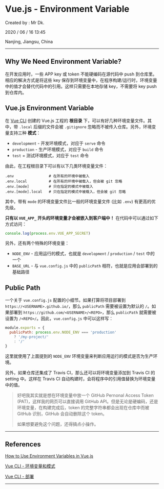 # Vue.js - Environment Variable

Created by : Mr Dk.

2020 / 06 / 16 13:45

Nanjing, Jiangsu, China

---

## Why We Need Environment Variable?

在开发应用时，一些 APP key 或 token 不能硬编码在源代码中 push 到仓库里。相应的解决方式是将这些 key 保存到环境变量中，在程序构建/运行时，环境变量中的值才会替代代码中的引用。这样只需要在本地存储 key，不需要将 key push 到仓库内。

## Vue.js Environment Variable

在 [Vue CLI](https://cli.vuejs.org/) 创建的 Vue.js 工程的 **根目录** 下，可以有好几种环境变量文件。其中，带 `.local` 后缀的文件会被 `.gitignore` 忽略而不被传入仓库。另外，环境变量支持三种 **模式**：

* `development` - 开发环境模式，对应于 `serve` 命令
* `production` - 生产环境模式，对应于 `build` 命令
* `test` = 测试环境模式，对应于 `test` 命令

由此，在工程根目录下可以有以下几类环境变量文件：

```
.env                # 在所有的环境中被载入
.env.local          # 在所有的环境中被载入，但会被 git 忽略
.env.[mode]         # 只在指定的模式中被载入
.env.[mode].local   # 只在指定的模式中被载入，但会被 git 忽略
```

其中，带有 `mode` 的环境变量文件比一般的环境变量文件 (比如 `.env`) 有更高的优先级。

**只有以 `VUE_APP_` 开头的环境变量才会被嵌入到客户端中！** 在代码中可以通过如下方式访问：

```javascript
console.log(process.env.VUE_APP_SECRET)
```

另外，还有两个特殊的环境变量：

* `NODE_ENV` - 应用运行的模式，也就是 `development` / `production` / `test` 中的一个
* `BASE_URL` - 与 `vue.config.js` 中的 `publicPath` 相符，也就是应用会部署到的基础路径

## Public Path

一个关于 `vue.config.js` 配置的小细节。如果打算将项目部署到 `https://<USERNAME>.github.io/`，那么 `publicPath` 需要被设置为默认的 `/`。如果部署到 `https://github.com/<USERNAME>/<REPO>`，那么 `publicPath` 就需要被设置为 `/<REPO>/`。因此，`vue.config.js` 中可以这样写：

```javascript
module.exports = {
  publicPath: process.env.NODE_ENV === 'production'
    ? '/my-project/'
    : '/'
}
```

这里就使用了上面提到的 `NODE_ENV` 环境变量来判断应用运行的模式是否为生产环境。

另外，如果仓库还集成了 Travis CI，那么还可以将环境变量添加到 Travis CI 的 setting 中。这样在 Travis CI 自动构建时，会将程序中的引用值替换为环境变量中的值。

> 好吧我其实就是想在环境变量中放一个 GitHub Pernonal Access Token (PAT)，这样我的网页可以直接调用 GitHub API。但是无论是硬编码，还是环境变量，在构建完成后，token 的完整字符串都会出现在仓库中而被 GitHub 识别，GitHub 会自动删除这个 token。
>
> 如果想要避免这个问题，还得搞点小操作。

---

## References

[How to Use Environment Variables in Vue.js](https://medium.com/js-dojo/how-to-use-environment-variables-in-vue-js-273eba0102b0)

[Vue CLI - 环境变量和模式](https://cli.vuejs.org/zh/guide/mode-and-env.html#%E6%A8%A1%E5%BC%8F)

[Vue CLI - 部署](https://cli.vuejs.org/zh/guide/deployment.html#github-pages)

---

